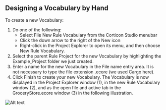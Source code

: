 ## Designing a Vocabulary by Hand

To create a new Vocabulary:

1.	Do one of the following:
    -	Select File New Rule Vocabulary from the Corticon Studio menubar
    -	Click the down arrow to the right of the New icon
    -	Right-click in the Project Explorer to open its menu, and then choose New Rule Vocabulary.
2.	Select the parent Rule Project for the new Vocabulary by highlighting the Example_Project folder we just created.
3.	Enter a name for the new Vocabulary in the File name entry area. It is not necessary to type the file extension .ecore (we used Cargo here).
4.	Click Finish to create your new Vocabulary.
The Vocabulary is now displayed in the Project Explorer window (1), in the new Rule Vocabulary window (2), and as the open file and active tab in the GroceryStore.ecore window (3) in the following illustration.

![Alt text](../assets/GroceryStore.ecore.jpg)